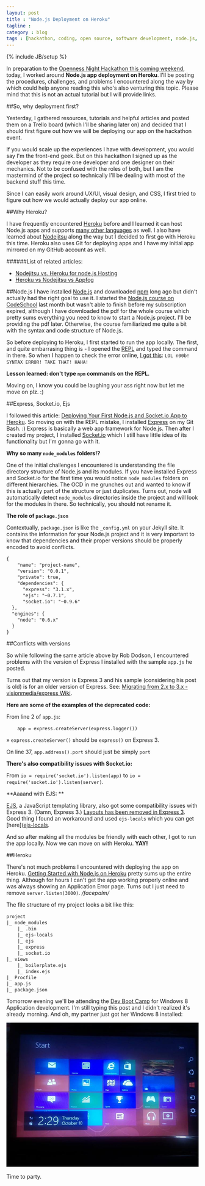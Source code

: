 ```yaml
---
layout: post
title : "Node.js Deployment on Heroku"
tagline : 
category : blog
tags : [hackathon, coding, open source, software development, node.js, heroku, socket.io, express, ejs]
---
```

{% include JB/setup %}

In preparation to the [Openness Night Hackathon this coming weekend](/blog/openness-night-24-hour-hackathon/), today, I worked around **Node.js app deployment on Heroku**. I'll be posting the procedures, challenges, and problems I encountered along the way by which could help anyone reading this who's also venturing this topic. Please mind that this is not an actual tutorial but I will provide links.

##So, why deployment first?

Yesterday, I gathered resources, tutorials and helpful articles and posted them on a Trello board (which I'll be sharing later on) and decided that I should first figure out how we will be deploying our app on the hackathon event.

If you would scale up the experiences I have with development, you would say I'm the front-end geek. But on this hackathon I signed up as the developer as they require one developer and one designer on their mechanics. Not to be confused with the roles of both, but I am the mastermind of the project so technically I'll be dealing with most of the backend stuff this time.

Since I can easily work around UX/UI, visual design, and CSS, I first tried to figure out how we would actually deploy our app online.

##Why Heroku?

I have frequently encountered [Heroku](https://www.heroku.com/) before and I learned it can host Node.js apps and supports [many other languages](https://devcenter.heroku.com/categories/language-support) as well. I also have learned about [Nodejitsu](https://www.nodejitsu.com/) along the way but I decided to first go with Heroku this time. Heroku also uses Git for deploying apps and I have my initial app mirrored on my GitHub account as well. 

######List of related articles:
- [Nodejitsu vs. Heroku for node.js Hosting](http://www.codebudo.com/2012/05/nodejitsu-vs-heroku-for-node-js-hosting/)
- [Heroku vs Nodejitsu vs Appfog](http://adamnengland.wordpress.com/2013/07/08/heroku-vs-nodejitsu-vs-appfog/)


##Node.js
I have installed [Node.js](http://nodejs.org/) and downloaded [npm](https://npmjs.org/) long ago but didn't actually had the right goal to use it. I started the [Node.js course on CodeSchool](https://trello.com/c/hqmSl9iK/5-real-time-web-with-node-js) last month but wasn't able to finish before my subscription expired, although I have downloaded the pdf for the whole course which pretty sums everything you need to know to start a Node.js project. I'll be providing the pdf later. Otherwise, the course familiarized me quite a bit with the syntax and code structure of Node.js.

So before deploying to Heroku, I first started to run the app locally. The first, and quite embarrasing thing is - I opened the [REPL](http://nodejs.org/api/repl.html) and typed the command in there. So when I happen to check the error online, [I got this](https://github.com/joyent/node/issues/2931): <code>LOL n00b! SYNTAX ERROR! TAKE THAT! HAHA!</code>

**Lesson learned: don't type <code>npm</code> commands on the REPL.**

Moving on, I know you could be laughing your ass right now but let me move on plz. :)

##Express, Socket.io, Ejs

I followed this article: [Deploying Your First Node.js and Socket.io App to Heroku](http://robdodson.me/blog/2012/06/04/deploying-your-first-node-dot-js-and-socket-dot-io-app-to-heroku/). So moving on with the REPL mistake, I installed [Express](http://expressjs.com/) on my Git Bash. :) Express is basically a web app framework for Node.js. Then after I created my project, I installed [Socket.io](http://socket.io/) which I still have little idea of its functionality but I'm gonna go with it.

**Why so many <code>node_modules</code> folders!?**

One of the initial challenges I encountered is understanding the file directory structure of Node.js and its modules. If you have installed Express and Socket.io for the first time you would notice <code>node_modules</code> folders on different hierarchies. The OCD in me grunches out and wanted to know if this is actually part of the structure or just duplicates. Turns out, node will automatically detect <code>node_modules</code> directories inside the project and will look for the modules in there. So technically, you should not rename it.

**The role of <code>package.json</code>** 

Contextually, <code>package.json</code> is like the <code>_config.yml</code> on your Jekyll site. It contains the information for your Node.js project and it is very important to know that dependencies and their proper versions should be properly encoded to avoid conflicts.

	{
	    "name": "project-name",
	    "version": "0.0.1",
	    "private": true,
	    "dependencies": {
	      "express": "3.1.x",
	      "ejs": "~0.7.1",
	      "socket.io": "~0.9.6"
	  },
	  "engines": {
	    "node": "0.6.x"
	  }
	}

##Conflicts with versions

So while following the same article above by Rob Dodson, I encountered problems with the version of Express I installed with the sample <code>app.js</code> he posted.

Turns out that my version is Express 3 and his sample (considering his post is old) is for an older version of Express. See: [Migrating from 2.x to 3.x - visionmedia/express Wiki](https://github.com/visionmedia/express/wiki/Migrating-from-2.x-to-3.x).

**Here are some of the examples of the deprecated code:**

From line 2 of <code>app.js</code>: 

		app = express.createServer(express.logger())


&raquo; <code>express.createServer()</code> should be <code>express()</code> on Express 3.

On line 37, <code>app.address().port</code> should just be simply <code>port</code>

**There's also compatibility issues with Socket.io:**

From <code>io = require('socket.io').listen(app)</code> to <code>io = require('socket.io').listen(server)</code>.

**Aaaand with EJS: **

[EJS](http://embeddedjs.com/), a JavaScript templating library, also got some compatibility issues with Express 3. (Damn, Express 3.) [Layouts has been removed in Express 3](http://stackoverflow.com/questions/12616694/layouts-in-express-3-and-ejs). Good thing I found an workaround and used <code>ejs-locals</code> which you can get [here]([ejs-locals](https://github.com/RandomEtc/ejs-locals). 

And so after making all the modules be friendly with each other, I got to run the app locally. Now we can move on with Heroku. **YAY!**

##Heroku

There's not much problems I encountered with deploying the app on Heroku. [Getting Started with Node.js on Heroku](https://devcenter.heroku.com/articles/getting-started-with-nodejs) pretty sums up the entire thing. Although for hours I can't get the app working properly online and was always showing an Application Error page. Turns out I just need to remove <code>server.listen(3000)</code>. _/facepalm/_

The file structure of my project looks a bit like this:

	project
	|_ node_modules
		|_ .bin
		|_ ejs-locals
		|_ ejs
		|_ express
		|_ socket.io
	|_ views
		|_ boilerplate.ejs
		|_ index.ejs
	|_ Procfile
	|_ app.js
	|_ package.json



Tomorrow evening we'll be attending the [Dev Boot Camp](https://opennessnighthackbootcamp.eventbrite.com/) for Windows 8 Application development. I'm still typing this post and I didn't realized it's already morning. And oh, my partner just got her Windows 8 installed:

![Windows 8](/assets/images/windows-8-screenshot.jpg) 

Time to party.